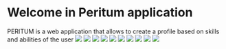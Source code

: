 # Welcome in Peritum application

PERITUM is a web application that allows to create a profile based on skills and abilities of the user
<img src="reada/gitlab-1.JPG">
<img src="reada/gitlab-2.JPG">
<img src="reada/gitlab-3.JPG">
<img src="reada/gitlab-4.JPG">
<img src="reada/gitlab-5.JPG">
<img src="reada/gitlab-6.JPG">
<img src="reada/gitlab-7.JPG">
<img src="reada/gitlab-8.JPG">
<img src="reada/gitlab-9.JPG">
<img src="reada/gitlab-10.JPG">

